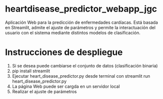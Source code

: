 # heartdisease_predictor_webapp_jgc

Aplicación Web para la predicción de enfermedades cardíacas. Está basada en Streamlit, admite el ajuste de parámetros y permite la interactuación del usuario con el sistema mediante distintos modelos de clasificación.

# Instrucciones de despliegue

1. Si se desea puede cambiarse el conjunto de datos (clasificación binaria)
2. pip install streamlit
3. Ejecutar heart_disease_predictor.py desde terminal con streamlit run heart_disease_predictor.py
4. La página Web puede ser cargda en un servidor local
5. Realizar el ajuste de parámetros

